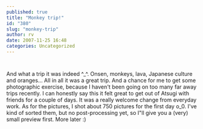 ```yaml
---
published: true
title: "Monkey trip!"
id: "380"
slug: "monkey-trip"
author: rv
date: 2007-11-25 16:48
categories: Uncategorized
---
```

<a href="http://bp3.blogger.com/_RIq3e2nKDHo/R0mo4ff3TGI/AAAAAAAAFDU/PbP2rWkpkmo/s1600-h/IMG_2521.JPG"><img style="display:block;text-align:center;cursor:pointer;margin:0 auto 10px;" src="http://bp3.blogger.com/_RIq3e2nKDHo/R0mo4ff3TGI/AAAAAAAAFDU/PbP2rWkpkmo/s320/IMG_2521.JPG" alt="" border="0" /></a><br />And what a trip it was indeed ^_^. Onsen, monkeys, lava, Japanese culture and oranges... All in all it was a great trip. And a chance for me to get some photographic exercise, because I haven't been going on too many far away trips recently. I can honestly say this it felt great to get out of Atsugi with friends for a couple of days. It was a really welcome change from everyday work. As for the pictures, I shot about 750 pictures for the first day o_0. I've kind of sorted them, but no post-processing yet, so I"ll give you a (very) small preview first. More later :)<br /><br /><br /><a href="http://bp3.blogger.com/_RIq3e2nKDHo/R0mo5ff3THI/AAAAAAAAFDc/qw8vIk6mkJs/s1600-h/IMG_2561.JPG"><img style="display:block;text-align:center;cursor:pointer;margin:0 auto 10px;" src="http://bp3.blogger.com/_RIq3e2nKDHo/R0mo5ff3THI/AAAAAAAAFDc/qw8vIk6mkJs/s320/IMG_2561.JPG" alt="" border="0" /></a><br /><a href="http://bp0.blogger.com/_RIq3e2nKDHo/R0mo5vf3TII/AAAAAAAAFDk/o5eQflICQFk/s1600-h/IMG_2583.JPG"><img style="display:block;text-align:center;cursor:pointer;margin:0 auto 10px;" src="http://bp0.blogger.com/_RIq3e2nKDHo/R0mo5vf3TII/AAAAAAAAFDk/o5eQflICQFk/s320/IMG_2583.JPG" alt="" border="0" /></a><br /><a href="http://bp2.blogger.com/_RIq3e2nKDHo/R0mo6Pf3TJI/AAAAAAAAFDs/EuDEj5I8eRk/s1600-h/IMG_2615.JPG"><img style="display:block;text-align:center;cursor:pointer;margin:0 auto 10px;" src="http://bp2.blogger.com/_RIq3e2nKDHo/R0mo6Pf3TJI/AAAAAAAAFDs/EuDEj5I8eRk/s320/IMG_2615.JPG" alt="" border="0" /></a><br /><a href="http://bp3.blogger.com/_RIq3e2nKDHo/R0mo6ff3TKI/AAAAAAAAFD0/wLQuf7COkZ0/s1600-h/IMG_2664.JPG"><img style="display:block;text-align:center;cursor:pointer;margin:0 auto 10px;" src="http://bp3.blogger.com/_RIq3e2nKDHo/R0mo6ff3TKI/AAAAAAAAFD0/wLQuf7COkZ0/s320/IMG_2664.JPG" alt="" border="0" /></a>